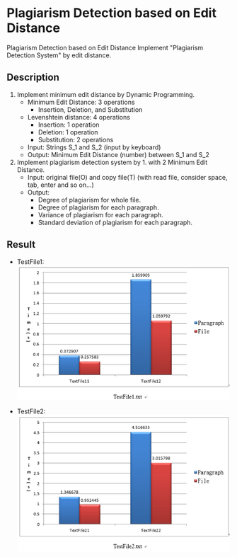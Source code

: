 Plagiarism Detection based on Edit Distance
===
Plagiarism Detection based on Edit Distance
Implement "Plagiarism Detection System" by edit distance.

Description
---
1. Implement minimum edit distance by Dynamic Programming.
    - Minimum Edit Distance: 3 operations
        - Insertion, Deletion, and Substitution
    - Levenshtein distance: 4 operations
        - Insertion: 1 operation
        - Deletion: 1 operation
        - Substitution: 2 operations
	- Input: Strings S_1 and S_2 (input by keyboard)
	- Output: Minimum Edit Distance (number) between S_1 and S_2
2. Implement plagiarism detection system by 1. with 2 Minimum Edit Distance.
    - Input: original file(O) and copy file(T) (with read file, consider space, tab, enter and so on...)
	- Output: 
	    - Degree of plagiarism for whole file.
	    - Degree of plagiarism for each paragraph.
	    - Variance of plagiarism for each paragraph.
	    - Standard deviation of plagiarism for each paragraph.

Result
---
- TestFile1:
![testFile1](https://github.com/guiruli08650129/NUTN-Course/blob/master/Algorithm/Plagiarism%20Detection%20based%20on%20Edit%20Distance/picture/testFile1.png)


- TestFile2:
![testFile2](https://github.com/guiruli08650129/NUTN-Course/blob/master/Algorithm/Plagiarism%20Detection%20based%20on%20Edit%20Distance/picture/testFile2.png)


